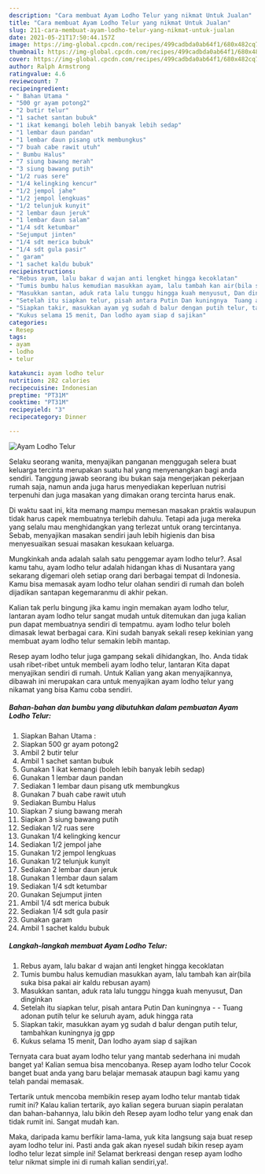 ```yaml
---
description: "Cara membuat Ayam Lodho Telur yang nikmat Untuk Jualan"
title: "Cara membuat Ayam Lodho Telur yang nikmat Untuk Jualan"
slug: 211-cara-membuat-ayam-lodho-telur-yang-nikmat-untuk-jualan
date: 2021-05-21T17:50:44.157Z
image: https://img-global.cpcdn.com/recipes/499cadbda0ab64f1/680x482cq70/ayam-lodho-telur-foto-resep-utama.jpg
thumbnail: https://img-global.cpcdn.com/recipes/499cadbda0ab64f1/680x482cq70/ayam-lodho-telur-foto-resep-utama.jpg
cover: https://img-global.cpcdn.com/recipes/499cadbda0ab64f1/680x482cq70/ayam-lodho-telur-foto-resep-utama.jpg
author: Ralph Armstrong
ratingvalue: 4.6
reviewcount: 7
recipeingredient:
- " Bahan Utama "
- "500 gr ayam potong2"
- "2 butir telur"
- "1 sachet santan bubuk"
- "1 ikat kemangi boleh lebih banyak lebih sedap"
- "1 lembar daun pandan"
- "1 lembar daun pisang utk membungkus"
- "7 buah cabe rawit utuh"
- " Bumbu Halus"
- "7 siung bawang merah"
- "3 siung bawang putih"
- "1/2 ruas sere"
- "1/4 kelingking kencur"
- "1/2 jempol jahe"
- "1/2 jempol lengkuas"
- "1/2 telunjuk kunyit"
- "2 lembar daun jeruk"
- "1 lembar daun salam"
- "1/4 sdt ketumbar"
- "Sejumput jinten"
- "1/4 sdt merica bubuk"
- "1/4 sdt gula pasir"
- " garam"
- "1 sachet kaldu bubuk"
recipeinstructions:
- "Rebus ayam, lalu bakar d wajan anti lengket hingga kecoklatan"
- "Tumis bumbu halus kemudian masukkan ayam, lalu tambah kan air(bila suka bisa pakai air kaldu rebusan ayam)"
- "Masukkan santan, aduk rata lalu tunggu hingga kuah menyusut, Dan dinginkan"
- "Setelah itu siapkan telur, pisah antara Putin Dan kuningnya  Tuang adonan putih telur ke seluruh ayam, aduk hingga rata"
- "Siapkan takir, masukkan ayam yg sudah d balur dengan putih telur, tambahkan kuningnya jg gpp"
- "Kukus selama 15 menit, Dan lodho ayam siap d sajikan"
categories:
- Resep
tags:
- ayam
- lodho
- telur

katakunci: ayam lodho telur 
nutrition: 282 calories
recipecuisine: Indonesian
preptime: "PT31M"
cooktime: "PT31M"
recipeyield: "3"
recipecategory: Dinner

---
```



![Ayam Lodho Telur](https://img-global.cpcdn.com/recipes/499cadbda0ab64f1/680x482cq70/ayam-lodho-telur-foto-resep-utama.jpg)

Selaku seorang wanita, menyajikan panganan menggugah selera buat keluarga tercinta merupakan suatu hal yang menyenangkan bagi anda sendiri. Tanggung jawab seorang ibu bukan saja mengerjakan pekerjaan rumah saja, namun anda juga harus menyediakan keperluan nutrisi terpenuhi dan juga masakan yang dimakan orang tercinta harus enak.

Di waktu  saat ini, kita memang mampu memesan masakan praktis walaupun tidak harus capek membuatnya terlebih dahulu. Tetapi ada juga mereka yang selalu mau menghidangkan yang terlezat untuk orang tercintanya. Sebab, menyajikan masakan sendiri jauh lebih higienis dan bisa menyesuaikan sesuai masakan kesukaan keluarga. 



Mungkinkah anda adalah salah satu penggemar ayam lodho telur?. Asal kamu tahu, ayam lodho telur adalah hidangan khas di Nusantara yang sekarang digemari oleh setiap orang dari berbagai tempat di Indonesia. Kamu bisa memasak ayam lodho telur olahan sendiri di rumah dan boleh dijadikan santapan kegemaranmu di akhir pekan.

Kalian tak perlu bingung jika kamu ingin memakan ayam lodho telur, lantaran ayam lodho telur sangat mudah untuk ditemukan dan juga kalian pun dapat membuatnya sendiri di tempatmu. ayam lodho telur boleh dimasak lewat berbagai cara. Kini sudah banyak sekali resep kekinian yang membuat ayam lodho telur semakin lebih mantap.

Resep ayam lodho telur juga gampang sekali dihidangkan, lho. Anda tidak usah ribet-ribet untuk membeli ayam lodho telur, lantaran Kita dapat menyajikan sendiri di rumah. Untuk Kalian yang akan menyajikannya, dibawah ini merupakan cara untuk menyajikan ayam lodho telur yang nikamat yang bisa Kamu coba sendiri.

<!--inarticleads1-->

##### Bahan-bahan dan bumbu yang dibutuhkan dalam pembuatan Ayam Lodho Telur:

1. Siapkan  Bahan Utama :
1. Siapkan 500 gr ayam potong2
1. Ambil 2 butir telur
1. Ambil 1 sachet santan bubuk
1. Gunakan 1 ikat kemangi (boleh lebih banyak lebih sedap)
1. Gunakan 1 lembar daun pandan
1. Sediakan 1 lembar daun pisang utk membungkus
1. Gunakan 7 buah cabe rawit utuh
1. Sediakan  Bumbu Halus
1. Siapkan 7 siung bawang merah
1. Siapkan 3 siung bawang putih
1. Sediakan 1/2 ruas sere
1. Gunakan 1/4 kelingking kencur
1. Sediakan 1/2 jempol jahe
1. Gunakan 1/2 jempol lengkuas
1. Gunakan 1/2 telunjuk kunyit
1. Sediakan 2 lembar daun jeruk
1. Gunakan 1 lembar daun salam
1. Sediakan 1/4 sdt ketumbar
1. Gunakan Sejumput jinten
1. Ambil 1/4 sdt merica bubuk
1. Sediakan 1/4 sdt gula pasir
1. Gunakan  garam
1. Ambil 1 sachet kaldu bubuk




<!--inarticleads2-->

##### Langkah-langkah membuat Ayam Lodho Telur:

1. Rebus ayam, lalu bakar d wajan anti lengket hingga kecoklatan
1. Tumis bumbu halus kemudian masukkan ayam, lalu tambah kan air(bila suka bisa pakai air kaldu rebusan ayam)
1. Masukkan santan, aduk rata lalu tunggu hingga kuah menyusut, Dan dinginkan
1. Setelah itu siapkan telur, pisah antara Putin Dan kuningnya -  - Tuang adonan putih telur ke seluruh ayam, aduk hingga rata
1. Siapkan takir, masukkan ayam yg sudah d balur dengan putih telur, tambahkan kuningnya jg gpp
1. Kukus selama 15 menit, Dan lodho ayam siap d sajikan




Ternyata cara buat ayam lodho telur yang mantab sederhana ini mudah banget ya! Kalian semua bisa mencobanya. Resep ayam lodho telur Cocok banget buat anda yang baru belajar memasak ataupun bagi kamu yang telah pandai memasak.

Tertarik untuk mencoba membikin resep ayam lodho telur mantab tidak rumit ini? Kalau kalian tertarik, ayo kalian segera buruan siapin peralatan dan bahan-bahannya, lalu bikin deh Resep ayam lodho telur yang enak dan tidak rumit ini. Sangat mudah kan. 

Maka, daripada kamu berfikir lama-lama, yuk kita langsung saja buat resep ayam lodho telur ini. Pasti anda gak akan nyesel sudah bikin resep ayam lodho telur lezat simple ini! Selamat berkreasi dengan resep ayam lodho telur nikmat simple ini di rumah kalian sendiri,ya!.

